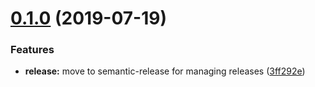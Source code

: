 # [0.1.0](https://github.com/JakeChampion/babel-es-runtime-features-extractor/compare/v0.0.4...v0.1.0) (2019-07-19)


### Features

* **release:** move to semantic-release for managing releases ([3ff292e](https://github.com/JakeChampion/babel-es-runtime-features-extractor/commit/3ff292e))
